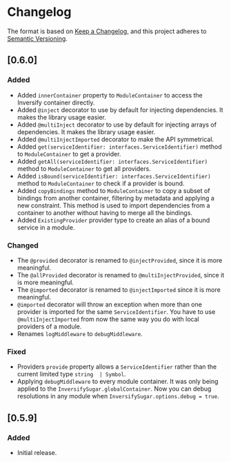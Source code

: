 # Changelog

The format is based on [Keep a Changelog](https://keepachangelog.com/en/1.0.0/),
and this project adheres to [Semantic Versioning](https://semver.org/spec/v2.0.0.html).

## [0.6.0]

### Added

- Added `innerContainer` property to `ModuleContainer` to access the Inversify container directly.
- Added `@inject` decorator to use by default for injecting dependencies. It makes the library usage easier.
- Added `@multiInject` decorator to use by default for injecting arrays of dependencies. It makes the library usage easier.
- Added `@multiInjectImported` decorator to make the API symmetrical.
- Added `get(serviceIdentifier: interfaces.ServiceIdentifier)` method to `ModuleContainer` to get a provider.
- Added `getAll(serviceIdentifier: interfaces.ServiceIdentifier)` method to `ModuleContainer` to get all providers.
- Added `isBound(serviceIdentifier: interfaces.ServiceIdentifier)` method to `ModuleContainer` to check if a provider is bound.
- Added `copyBindings` method to `ModuleContainer` to copy a subset of bindings from another container, filtering by metadata and applying a new constraint. This method is used to import dependencies from a container to another without having to merge all the bindings.
- Added `ExistingProvider` provider type to create an alias of a bound service in a module.

### Changed

- The `@provided` decorator is renamed to `@injectProvided`, since it is more meaningful.
- The `@allProvided` decorator is renamed to `@multiInjectProvided`, since it is more meaningful.
- The `@imported` decorator is renamed to `@injectImported` since it is more meaningful.
- `@imported` decorator will throw an exception when more than one provider is imported for the same `ServiceIdentifier`. You have to use `@multiInjectImported` from now the same way you do with local providers of a module.
- Renames `logMiddleware` to `debugMiddleware`.

### Fixed

- Providers `provide` property allows a `ServiceIdentifier` rather than the current limited type `string  | Symbol`.
- Applying `debugMiddleware` to every module container. It was only being applied to the `InversifySugar.globalContainer`. Now you can debug resolutions in any module when `InversifySugar.options.debug = true`.

## [0.5.9]

### Added

- Initial release.

